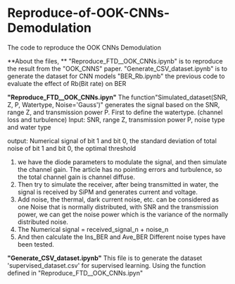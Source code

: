 # Reproduce-of-OOK-CNNs-Demodulation
The code to reproduce the OOK CNNs Demodulation

**About the files, **
"Reproduce_FTD__OOK_CNNs.ipynb" is to reproduce the result from the "OOK_CNNS" paper.
"Generate_CSV_dataset.ipynb" is to generate the dataset for CNN models 
"BER_Rb.ipynb" the previous code to evaluate the effect of Rb(Bit rate) on BER


**"Reproduce_FTD__OOK_CNNs.ipyn"**
The function"Simulated_dataset(SNR, Z, P, Watertype, Noise='Gauss')" generates the signal based on the SNR, range Z, and transmission power P.
First to define the watertype. (channel loss and turbulence)
Input: SNR, range Z, transmission power P, noise type and water type

output: Numerical signal of bit 1 and bit 0, the standard deviation of total noise of bit 1 and bit 0, the optimal threshold

1. we have the diode parameters to modulate the signal, and then simulate the channel gain. The article has no pointing errors and turbulence, so the total channel gain is channel diffuse.
2. Then try to simulate the receiver, after being transmitted in water, the signal is received by SiPM and generates current and voltage.
3. Add noise, the thermal, dark current noise, etc. can be considered as one Noise that is normally distributed, with SNR and the transmission power, we can get the noise power which is the variance of the normally distributed noise.
4. The Numerical signal  = received_signal_n + noise_n
5. And then calculate the Ins_BER and Ave_BER
Different noise types have been tested.

**"Generate_CSV_dataset.ipynb"**
This file is to generate the dataset 'supervised_dataset.csv' for supervised learning. Using the function defined in "Reproduce_FTD__OOK_CNNs.ipyn"


